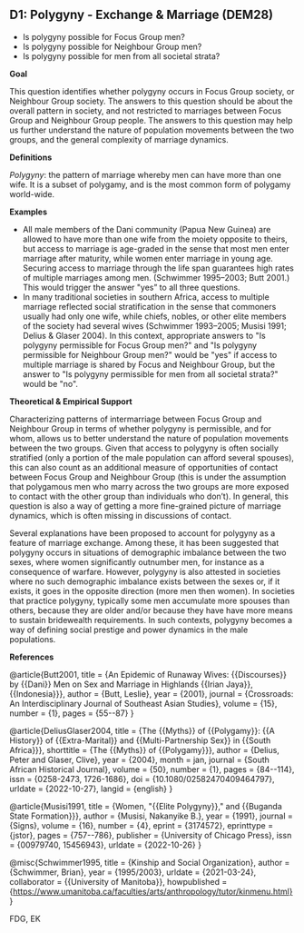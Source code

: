 
## D1: Polygyny - Exchange & Marriage (DEM28)

- Is polygyny possible for Focus Group men? 
- Is polygyny possible for Neighbour Group men?
- Is polygyny possible for men from all societal strata?



**Goal**

This question identifies whether polygyny occurs in Focus Group society, or Neighbour Group society. The answers to this question should be about the overall pattern in society, and not restricted to marriages between Focus Group and Neighbour Group people. The answers to this question may help us further understand the nature of population movements between the two groups, and the general complexity of marriage dynamics.



**Definitions**

*Polygyny*: the pattern of marriage whereby men can have more than one wife. It is a subset of polygamy, and is the most common form of polygamy world-wide.



**Examples**

- All male members of the Dani community (Papua New Guinea) are allowed to have more than one wife from the moiety opposite to theirs, but access to marriage is age-graded in the sense that most men enter marriage after maturity, while women enter marriage in young age. Securing access to marriage through the life span guarantees high rates of multiple marriages among men. (Schwimmer 1995–2003; Butt 2001.) This would trigger the answer "yes” to all three questions.
- In many traditional societies in southern Africa, access to multiple marriage reflected social stratification in the sense that commoners usually had only one wife, while chiefs, nobles, or other elite members of the society had several wives (Schwimmer 1993–2005; Musisi 1991; Delius & Glaser 2004). In this context, appropriate answers to "Is polygyny permissible for Focus Group men?" and "Is polygyny permissible for Neighbour Group men?" would be "yes" if access to multiple marriage is shared by Focus and Neighbour Group, but the answer to "Is polygyny permissible for men from all societal strata?" would be "no".




**Theoretical & Empirical Support**

Characterizing patterns of intermarriage between Focus Group and Neighbour Group in terms of whether polygyny is permissible, and for whom, allows us to better understand the nature of population movements between the two groups. Given that access to polygyny is often socially stratified (only a portion of the male population can afford several spouses), this can also count as an additional measure of opportunities of contact between Focus Group and Neighbour Group (this is under the assumption that polygamous men who marry across the two groups are more exposed to contact with the other group than individuals who don’t). In general, this question is also a way of getting a more fine-grained picture of marriage dynamics, which is often missing in discussions of contact.



Several explanations have been proposed to account for polygyny as a feature of marriage exchange. Among these, it has been suggested that polygyny occurs in situations of demographic imbalance between the two sexes, where women significantly outnumber men, for instance as a consequence of warfare. However, polygyny is also attested in societies where no such demographic imbalance exists between the sexes or, if it exists, it goes in the opposite direction (more men then women). In societies that practice polygyny, typically some men accumulate more spouses than others, because they are older and/or because they have have more means to sustain bridewealth requirements. In such contexts, polygyny becomes a way of defining social prestige and power dynamics in the male populations.


**References**

@article{Butt2001,
  title = {An Epidemic of Runaway Wives: {{Discourses}} by {{Dani}} Men on Sex and Marriage in Highlands {{Irian Jaya}}, {{Indonesia}}},
  author = {Butt, Leslie},
  year = {2001},
  journal = {Crossroads: An Interdisciplinary Journal of Southeast Asian Studies},
  volume = {15},
  number = {1},
  pages = {55--87}
}

@article{DeliusGlaser2004,
  title = {The {{Myths}} of {{Polygamy}}: {{A History}} of {{Extra-Marital}} and {{Multi-Partnership Sex}} in {{South Africa}}},
  shorttitle = {The {{Myths}} of {{Polygamy}}},
  author = {Delius, Peter and Glaser, Clive},
  year = {2004},
  month = jan,
  journal = {South African Historical Journal},
  volume = {50},
  number = {1},
  pages = {84--114},
  issn = {0258-2473, 1726-1686},
  doi = {10.1080/02582470409464797},
  urldate = {2022-10-27},
  langid = {english}
}

@article{Musisi1991,
  title = {Women, "{{Elite Polygyny}}," and {{Buganda State Formation}}},
  author = {Musisi, Nakanyike B.},
  year = {1991},
  journal = {Signs},
  volume = {16},
  number = {4},
  eprint = {3174572},
  eprinttype = {jstor},
  pages = {757--786},
  publisher = {University of Chicago Press},
  issn = {00979740, 15456943},
  urldate = {2022-10-26}
}

@misc{Schwimmer1995,
  title = {Kinship and Social Organization},
  author = {Schwimmer, Brian},
  year = {1995/2003},
  urldate = {2021-03-24},
  collaborator = {{University of Manitoba}},
  howpublished = {https://www.umanitoba.ca/faculties/arts/anthropology/tutor/kinmenu.html}
}



FDG, EK
